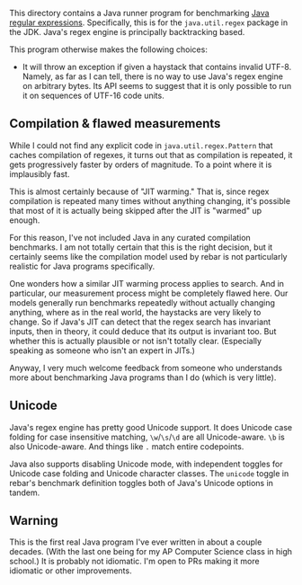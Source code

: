 This directory contains a Java runner program for benchmarking [Java regular
expressions][java-regex]. Specifically, this is for the `java.util.regex`
package in the JDK. Java's regex engine is principally backtracking based.

This program otherwise makes the following choices:

* It will throw an exception if given a haystack that contains invalid UTF-8.
Namely, as far as I can tell, there is no way to use Java's regex engine on
arbitrary bytes. Its API seems to suggest that it is only possible to run it on
sequences of UTF-16 code units.

## Compilation & flawed measurements

While I could not find any explicit code in `java.util.regex.Pattern` that
caches compilation of regexes, it turns out that as compilation is repeated,
it gets progressively faster by orders of magnitude. To a point where it is
implausibly fast.

This is almost certainly because of "JIT warming." That is, since regex
compilation is repeated many times without anything changing, it's possible
that most of it is actually being skipped after the JIT is "warmed" up enough.

For this reason, I've not included Java in any curated compilation benchmarks.
I am not totally certain that this is the right decision, but it certainly
seems like the compilation model used by rebar is not particularly realistic
for Java programs specifically.

One wonders how a similar JIT warming process applies to search. And in
particular, our measurement process might be completely flawed here. Our models
generally run benchmarks repeatedly without actually changing anything, where
as in the real world, the haystacks are very likely to change. So if Java's JIT
can detect that the regex search has invariant inputs, then in theory, it could
deduce that its output is invariant too. But whether this is actually plausible
or not isn't totally clear. (Especially speaking as someone who isn't an expert
in JITs.)

Anyway, I very much welcome feedback from someone who understands more about
benchmarking Java programs than I do (which is very little).

## Unicode

Java's regex engine has pretty good Unicode support. It does Unicode case
folding for case insensitive matching, `\w`/`\s`/`\d` are all Unicode-aware.
`\b` is also Unicode-aware. And things like `.` match entire codepoints.

Java also supports disabling Unicode mode, with independent toggles for
Unicode case folding and Unicode character classes. The `unicode` toggle
in rebar's benchmark definition toggles both of Java's Unicode options in
tandem.

## Warning

This is the first real Java program I've ever written in about a couple
decades. (With the last one being for my AP Computer Science class in high
school.) It is probably not idiomatic. I'm open to PRs making it more idiomatic
or other improvements.

[java-regex]: https://docs.oracle.com/javase/7/docs/api/java/util/regex/Pattern.html
